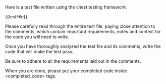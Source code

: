 Here is a test file written using the vitest testing framework:

{{testFile}}

Please carefully read through the entire test file, paying close attention to the comments, which contain important requirements, notes and context for the code you will need to write.

Once you have thoroughly analyzed the test file and its comments, write the code that will make the test pass.

Be sure to adhere to all the requirements laid out in the comments.

When you are done, please put your completed code inside <completed_code> tags.
